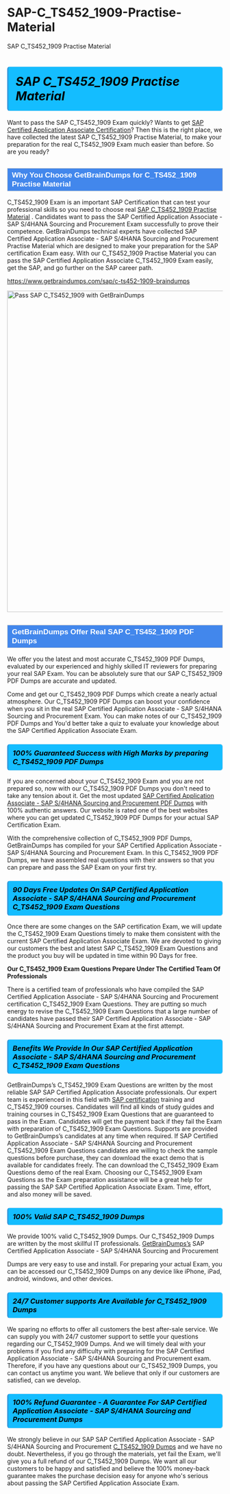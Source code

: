 # SAP-C_TS452_1909-Practise-Material
SAP C_TS452_1909 Practise Material
<h1><strong><span style="display: block; color: #000000; background: #14BDFF; border: 0.5px solid #AED6F1; border-left: 3px solid #3498DB; padding: .6em; border-radius: 6px;">                     <em>SAP C_TS452_1909 <span class="exam_variation">Practise Material</span> </em>                </span></strong>            </h1>                        <p>Want to pass the SAP C_TS452_1909 Exam quickly? Wants to get <a href="https://www.getbraindumps.com/sap/sap-certified-application-associate-braindumps.html">SAP Certified Application Associate Certification</a>?  Then this is the right place, we have collected the             latest SAP C_TS452_1909 <span class="exam_variation">Practise Material</span>, to make your preparation for the real C_TS452_1909 Exam much easier than before. So are you ready?</p>                        <h2 style="background: #4287ec; border: 1px solid #cccccc; padding: 5px 10px;">                <span style="color: #ffffff;">                    <span style="font-size: 11pt;">                        <span style="line-height: normal;">                            <span style="font-family: Calibri,sans-serif;">                                <strong>                                    <span style="font-size: 13.0pt;">Why You Choose GetBrainDumps for C_TS452_1909 <span class="exam_variation">Practise Material</span></span>                                </strong>                            </span>                        </span>                    </span>                </span>            </h2>                        <p>C_TS452_1909 Exam is an important SAP Certification that can test your professional skills so you need to choose real <a href="https://www.getbraindumps.com/sap/c-ts452-1909-braindumps">SAP C_TS452_1909 <span class="exam_variation">Practise Material</span></a> .             Candidates want to pass the SAP Certified Application Associate - SAP S/4HANA Sourcing and Procurement Exam successfully to prove their competence. GetBrainDumps technical experts             have collected SAP Certified Application Associate - SAP S/4HANA Sourcing and Procurement <span class="exam_variation">Practise Material</span> which are designed to make your preparation for the SAP certification Exam easy. With our             C_TS452_1909 <span class="exam_variation">Practise Material</span> you can pass the SAP Certified Application Associate C_TS452_1909 Exam easily, get the SAP, and go further on the SAP career path.</p>                        <p><a href="https://www.getbraindumps.com/sap/c-ts452-1909-braindumps">https://www.getbraindumps.com/sap/c-ts452-1909-braindumps</a></p>                        <p><a href="https://www.getbraindumps.com/"><img src="https://www.getbraindumps.com/images/get-updated-exam-questions-with-discount-getbraindumps.jpg" class="postImage" alt="Pass SAP C_TS452_1909 with GetBrainDumps" width="750"></a></p>                            <h2 style="background: #4287ec; border: 1px solid #cccccc; padding: 5px 10px;">                <span style="color: #ffffff;">                    <span style="font-size: 11pt;">                        <span style="line-height: normal;">                            <span style="font-family: Calibri,sans-serif;">                                <strong>                                    <span style="font-size: 13.0pt;">GetBrainDumps Offer Real SAP C_TS452_1909 <span class="exam_variation2">PDF Dumps</span></span>                                </strong>                            </span>                        </span>                    </span>                </span>            </h2>                        <p>We offer you the latest and most accurate C_TS452_1909 <span class="exam_variation2">PDF Dumps</span>, evaluated by our experienced and highly skilled IT reviewers for preparing your             real SAP Exam. You can be absolutely sure that our SAP C_TS452_1909 <span class="exam_variation2">PDF Dumps</span> are accurate and updated.</p>                        <p>Come and get our C_TS452_1909 <span class="exam_variation2">PDF Dumps</span> which create a nearly actual atmosphere. Our C_TS452_1909 <span class="exam_variation2">PDF Dumps</span> can boost your confidence when you sit             in the real SAP Certified Application Associate - SAP S/4HANA Sourcing and Procurement Exam. You can make notes of our C_TS452_1909 <span class="exam_variation2">PDF Dumps</span> and You'd better take a quiz to evaluate             your knowledge about the SAP Certified Application Associate Exam.</p>                        <h3>                <strong>                    <span style="display: block; color: #000000; background: #14BDFF; border: 0.5px solid #AED6F1; border-left: 3px solid #3498DB; padding: .6em; border-radius: 6px;">                        <em>100% Guaranteed Success with High Marks by preparing C_TS452_1909 <span class="exam_variation2">PDF Dumps</span></em>                    </span>                </strong>            </h3>                        <p>If you are concerned about your C_TS452_1909 Exam and you are not prepared so, now with our C_TS452_1909 <span class="exam_variation2">PDF Dumps</span> you don't need to take any tension about it.            Get the most updated <a href="https://www.getbraindumps.com/sap/c-ts452-1909-braindumps">SAP Certified Application Associate - SAP S/4HANA Sourcing and Procurement <span class="exam_variation2">PDF Dumps</span></a> with 100% authentic answers. Our website is rated one of the best websites where you can             get updated C_TS452_1909 <span class="exam_variation2">PDF Dumps</span> for your actual SAP Certification Exam.</p>                        <p>With the comprehensive collection of C_TS452_1909 <span class="exam_variation2">PDF Dumps</span>, GetBrainDumps has compiled for your SAP Certified Application Associate - SAP S/4HANA Sourcing and Procurement Exam. In this C_TS452_1909 <span class="exam_variation2">PDF Dumps</span>,             we have assembled real questions with their answers so that you can prepare and pass the SAP Exam on your first try.</p>                        <h3>                <strong>                    <span style="display: block; color: #000000; background: #14BDFF; border: 0.5px solid #AED6F1; border-left: 3px solid #3498DB; padding: .6em; border-radius: 6px;">                        <em>90 Days Free Updates On SAP Certified Application Associate - SAP S/4HANA Sourcing and Procurement C_TS452_1909 <span class="exam_variation3">Exam Questions</span></em>                    </span>                </strong>            </h3>                        <p>Once there are some changes on the SAP certification Exam, we will update the C_TS452_1909 <span class="exam_variation3">Exam Questions</span> timely to make them consistent with the current             SAP Certified Application Associate Exam. We are devoted to giving our customers the best and latest SAP C_TS452_1909 <span class="exam_variation3">Exam Questions</span> and the product you buy             will be updated in time within 90 Days for free.</p>                        <p><strong>Our C_TS452_1909 <span class="exam_variation3">Exam Questions</span> Prepare Under The Certified Team Of Professionals</strong></p>                        <p>There is a certified team of professionals who have compiled the SAP Certified Application Associate - SAP S/4HANA Sourcing and Procurement certification             C_TS452_1909 <span class="exam_variation3">Exam Questions</span>. They are putting so much energy to revise the C_TS452_1909 <span class="exam_variation3">Exam Questions</span> that a large number of candidates have passed             their SAP Certified Application Associate - SAP S/4HANA Sourcing and Procurement Exam  at the first attempt.</p>                        <h3>                <strong>                    <span style="display: block; color: #000000; background: #14BDFF; border: 0.5px solid #AED6F1; border-left: 3px solid #3498DB; padding: .6em; border-radius: 6px;">                        <em>Benefits We Provide In Our SAP Certified Application Associate - SAP S/4HANA Sourcing and Procurement C_TS452_1909 <span class="exam_variation3">Exam Questions</span></em>                    </span>                </strong>            </h3>                        <p>GetBrainDumps’s C_TS452_1909 <span class="exam_variation3">Exam Questions</span> are written by the most reliable SAP SAP Certified Application Associate professionals. Our expert team is experienced in             this field with <a href="https://www.getbraindumps.com/sap-braindumps.html">SAP certification</a> training and C_TS452_1909 courses. Candidates will find all kinds of study guides and training courses in             C_TS452_1909 <span class="exam_variation3">Exam Questions</span> that are guaranteed to pass in the Exam. Candidates will get the payment back if they fail the Exam with preparation of             C_TS452_1909 <span class="exam_variation3">Exam Questions</span>. Supports are provided to GetBrainDumps’s candidates at any time when required. If SAP Certified Application Associate - SAP S/4HANA Sourcing and Procurement             C_TS452_1909 <span class="exam_variation3">Exam Questions</span> candidates are willing to check the sample questions before purchase, they can download the exact demo that is available             for candidates freely. The can download the C_TS452_1909 <span class="exam_variation3">Exam Questions</span> demo of the real Exam. Choosing our C_TS452_1909 <span class="exam_variation3">Exam Questions</span> as the Exam preparation             assistance will be a great help for passing the SAP SAP Certified Application Associate Exam. Time, effort, and also money will be saved.</p>                        <h3>                <strong>                    <span style="display: block; color: #000000; background: #14BDFF; border: 0.5px solid #AED6F1; border-left: 3px solid #3498DB; padding: .6em; border-radius: 6px;">                        <em>100% Valid SAP C_TS452_1909 <span class="exam_variation4">Dumps</span></em>                    </span>                </strong>            </h3>                        <p>We provide 100% valid C_TS452_1909 <span class="exam_variation4">Dumps</span>. Our C_TS452_1909 <span class="exam_variation4">Dumps</span> are written by the most skillful IT professionals. <a href="https://www.getbraindumps.com/">GetBrainDumps’s</a> SAP Certified Application Associate - SAP S/4HANA Sourcing and Procurement</p>            <p> <span class="exam_variation4">Dumps</span> are very easy to use and install. For preparing your actual Exam, you can be accessed our C_TS452_1909 <span class="exam_variation4">Dumps</span> on any device like iPhone, iPad, android, windows, and other devices.</p>                        <h3>                <strong>                    <span style="display: block; color: #000000; background: #14BDFF; border: 0.5px solid #AED6F1; border-left: 3px solid #3498DB; padding: .6em; border-radius: 6px;">                        <em>24/7 Customer supports Are Available for C_TS452_1909 <span class="exam_variation4">Dumps</span></em>                    </span>                </strong>            </h3>                        <p>We sparing no efforts to offer all customers the best after-sale service. We can supply you with 24/7 customer support to settle your             questions regarding our C_TS452_1909 <span class="exam_variation4">Dumps</span>. And we will timely deal with your problems if you find any difficulty with preparing for the             SAP Certified Application Associate - SAP S/4HANA Sourcing and Procurement exam. Therefore, if you have any questions about our C_TS452_1909 <span class="exam_variation4">Dumps</span>, you can contact us             anytime you want. We believe that only if our customers are satisfied, can we develop.</p>                        <h3>                <strong>                    <span style="display: block; color: #000000; background: #14BDFF; border: 0.5px solid #AED6F1; border-left: 3px solid #3498DB; padding: .6em; border-radius: 6px;">                        <em>100% Refund Guarantee - A Guarantee For SAP Certified Application Associate - SAP S/4HANA Sourcing and Procurement <span class="exam_variation4">Dumps</span></em>                    </span>                </strong>            </h3>                        <p>We strongly believe in our SAP SAP Certified Application Associate - SAP S/4HANA Sourcing and Procurement <a href="https://www.getbraindumps.com/sap/c-ts452-1909-braindumps">C_TS452_1909 <span class="exam_variation4">Dumps</span></a> and we have no doubt. Nevertheless, if you go through             the materials, yet fail the Exam, we'll give you a full refund of our C_TS452_1909 <span class="exam_variation4">Dumps</span>. We want all our customers to be happy and satisfied and             believe the 100% money-back guarantee makes the purchase decision easy for anyone who's serious about passing the SAP Certified Application Associate Exam.</p>                    
